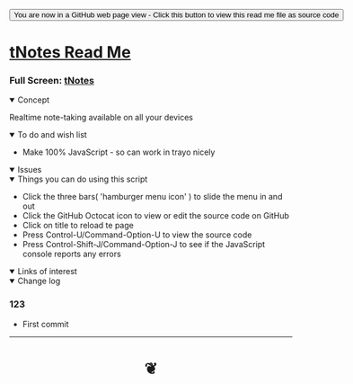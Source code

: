 <span style=display:none; >[You are now in a GitHub source code view - click this link to view Read Me file as a web page]( https://theo-armour.github.io/qdata/apps/notes "View file as a web page." ) </span>

<div><input type=button onclick=window.location.href="https://github.com/theo-armour/qdata/tree/master/docs/apps/notes";
value='You are now in a GitHub web page view - Click this button to view this read me file as source code' ></div>


# [tNotes Read Me]( #README.md )

<!--@@@
<iframe src=https://https://theo-armour.github.io/qdata/xxxxxx/xxxxxx.html width=100% height=500px >Iframes are not viewable in GitHub source code view</iframe>
_basic-html.html_
@@@-->

### Full Screen: [tNotes]( https://https://theo-armour.github.io/qdata/apps/notes )


<details open >
<summary>Concept</summary>

Realtime note-taking available on all your devices


</details>

<details open >
<summary>To do and wish list </summary>

* Make 100% JavaScript - so can work in trayo nicely


</details>

<details open >
<summary>Issues </summary>


</details>

<details open >
<summary> Things you can do using this script</summary>

* Click the three bars( 'hamburger menu icon' ) to slide the menu in and out
* Click the GitHub Octocat icon to view or edit the source code on GitHub
* Click on title to reload te page
* Press Control-U/Command-Option-U to view the source code
* Press Control-Shift-J/Command-Option-J to see if the JavaScript console reports any errors

</details>

<details open >
<summary>Links of interest</summary>


</details>

<details open >
<summary>Change log </summary>

### 123

* First commit

</details>

***

# <center title="hello!" ><a href=javascript:window.scrollTo(0,0); style=text-decoration:none; > ❦ </a></center>
